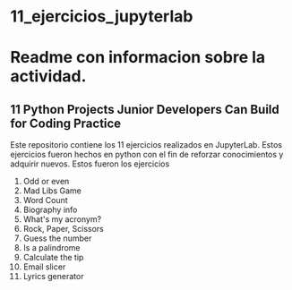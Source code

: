 # 11_ejercicios_jupyterlab

# **Readme con informacion sobre la actividad.**

## 11 Python Projects Junior Developers Can Build for Coding Practice

Este repositorio contiene los 11 ejercicios realizados en JupyterLab. Estos ejercicios fueron hechos en python con el fin de reforzar conocimientos y adquirir nuevos.
Estos fueron los ejercicios
1. Odd or even
2. Mad Libs Game
3. Word Count
4. Biography info
5. What's my acronym?
6. Rock, Paper, Scissors
7. Guess the number
8. Is a palindrome
9. Calculate the tip
10. Email slicer
11. Lyrics generator
